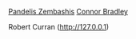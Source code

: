 [Pandelis Zembashis](http://twitter.com/pandelisz)
[Connor Bradley](http://www.google.com)

Robert Curran (http://127.0.0.1)
